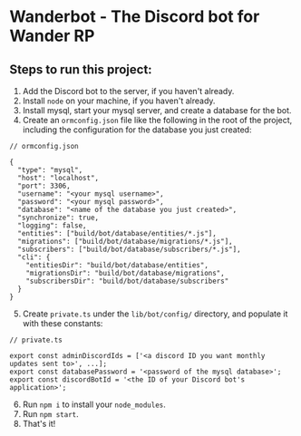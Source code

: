 # Wanderbot - The Discord bot for Wander RP


## Steps to run this project:
1. Add the Discord bot to the server, if you haven't already.
2. Install `node` on your machine, if you haven't already.
3. Install mysql, start your mysql server, and create a database for the bot.
4. Create an `ormconfig.json` file like the following in the root of the project, including the configuration for the database you just created:
```
// ormconfig.json

{
  "type": "mysql",
  "host": "localhost",
  "port": 3306,
  "username": "<your mysql username>",
  "password": "<your mysql password>",
  "database": "<name of the database you just created>",
  "synchronize": true,
  "logging": false,
  "entities": ["build/bot/database/entities/*.js"],
  "migrations": ["build/bot/database/migrations/*.js"],
  "subscribers": ["build/bot/database/subscribers/*.js"],
  "cli": {
    "entitiesDir": "build/bot/database/entities",
    "migrationsDir": "build/bot/database/migrations",
    "subscribersDir": "build/bot/database/subscribers"
  }
}
```
5. Create `private.ts` under the `lib/bot/config/` directory, and populate it with these constants:
```
// private.ts

export const adminDiscordIds = ['<a discord ID you want monthly updates sent to>', ...];
export const databasePassword = '<password of the mysql database>';
export const discordBotId = '<the ID of your Discord bot's application>';
```
6. Run `npm i` to install your `node_modules`.
7. Run `npm start`.
8. That's it!
